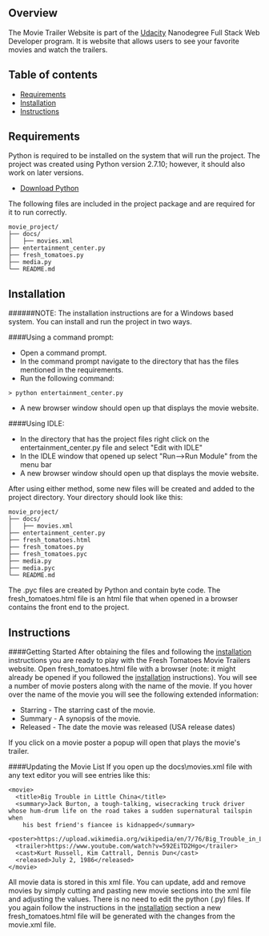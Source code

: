 ## Overview
The Movie Trailer Website is part of the [Udacity](http://udacity.com) Nanodegree Full Stack Web Developer program. It is website that allows users to see your favorite movies and watch the trailers.

## Table of contents

- [Requirements](#requirements)
- [Installation](#installation)
- [Instructions](#instructions)


## Requirements

Python is required to be installed on the system that will run the project. The project was created using Python version 2.7.10; however, it should also work on later versions.
- [Download Python](https://www.python.org/ftp/python/2.7.10/python-2.7.10.msi)

The following files are included in the project package and are required for it to run correctly.

```
movie_project/
├── docs/
│   ├── movies.xml
├── entertainment_center.py
├── fresh_tomatoes.py
├── media.py
└── README.md
```

## Installation
######NOTE: The installation instructions are for a Windows based system.
You can install and run the project in two ways.

####Using a command prompt:
- Open a command prompt.  
- In the command prompt navigate to the directory that has the files mentioned in the requirements.  
- Run the following command:
```
> python entertainment_center.py
```
- A new browser window should open up that displays the movie website.

####Using IDLE:
- In the directory that has the project files right click on the entertainment_center.py file and select "Edit with IDLE"
- In the IDLE window that opened up select "Run-->Run Module" from the menu bar
- A new browser window should open up that displays the movie website.

After using either method, some new files will be created and added to the project directory.  Your directory should look like this:
```
movie_project/
├── docs/
│   ├── movies.xml
├── entertainment_center.py
├── fresh_tomatoes.html
├── fresh_tomatoes.py
├── fresh_tomatoes.pyc
├── media.py
├── media.pyc
└── README.md
```
The .pyc files are created by Python and contain byte code.  The fresh_tomatoes.html file is an html file that when opened in a browser contains the front end to the project.

## Instructions

####Getting Started
After obtaining the files and following the [installation](#installation) instructions you are ready to play with the Fresh Tomatoes Movie Trailers website.  Open fresh_tomatoes.html file with a browser (note: it might already be opened if you followed the [installation](#installation) instructions).  You will see a number of movie posters along with the name of the movie.  If you hover over the name of the movie you will see the following extended information:
- Starring - The starring cast of the movie.
- Summary - A synopsis of the movie.
- Released - The date the movie was released (USA release dates)

If you click on a movie poster a popup will open that plays the movie's trailer.

####Updating the Movie List
If you open up the docs\movies.xml file with any text editor you will see entries like this:
```
<movie>
  <title>Big Trouble in Little China</title>
  <summary>Jack Burton, a tough-talking, wisecracking truck driver whose hum-drum life on the road takes a sudden supernatural tailspin when
    his best friend's fiancee is kidnapped</summary>
  <poster>https://upload.wikimedia.org/wikipedia/en/7/76/Big_Trouble_in_Little_China_Film_Poster.jpg</poster>
  <trailer>https://www.youtube.com/watch?v=592EiTD2Hgo</trailer>
  <cast>Kurt Russell, Kim Cattrall, Dennis Dun</cast>
  <released>July 2, 1986</released>
</movie>
```
All movie data is stored in this xml file.  You can update, add and remove movies by simply cutting and pasting new movie sections into the xml file and adjusting the values.  There is no need to edit the python (.py) files.  If you again follow the instructions in the  [installation](#installation) section a new fresh_tomatoes.html file will be generated with the changes from the movie.xml file.
